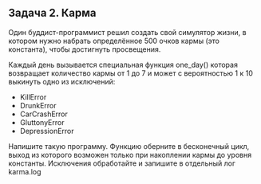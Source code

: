 ## Задача 2. Карма
Один буддист-программист решил создать свой симулятор жизни, в котором нужно набрать определённое 500 очков кармы (это константа), чтобы достигнуть просвещения. 

Каждый день вызывается специальная функция one_day() которая возвращает количество кармы от 1 до 7 и может с вероятностью 1 к 10 выкинуть одно из исключений:
- KillError
- DrunkError
- CarCrashError
- GluttonyError
- DepressionError

Напишите такую программу. Функцию оберните в бесконечный цикл, выход из которого возможен только при накоплении кармы до уровня константы. Исключения обработайте и запишите в отдельный лог karma.log
